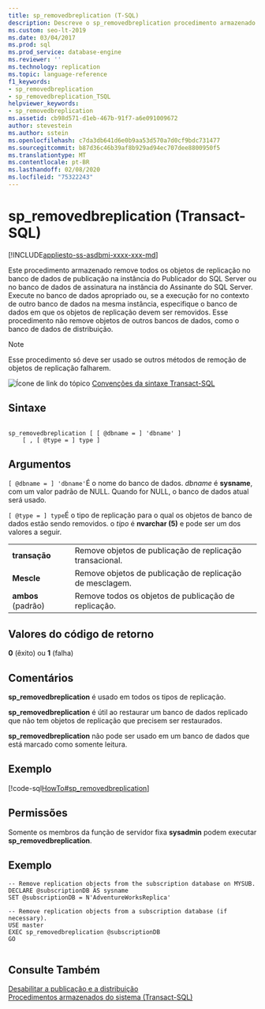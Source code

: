 ```yaml
---
title: sp_removedbreplication (T-SQL)
description: Descreve o sp_removedbreplication procedimento armazenado usado para remover todos os objetos de replicação no banco de dados de publicação para SQL Server replicação.
ms.custom: seo-lt-2019
ms.date: 03/04/2017
ms.prod: sql
ms.prod_service: database-engine
ms.reviewer: ''
ms.technology: replication
ms.topic: language-reference
f1_keywords:
- sp_removedbreplication
- sp_removedbreplication_TSQL
helpviewer_keywords:
- sp_removedbreplication
ms.assetid: cb98d571-d1eb-467b-91f7-a6e091009672
author: stevestein
ms.author: sstein
ms.openlocfilehash: c7da3db641d6e0b9aa53d570a7d0cf9bdc731477
ms.sourcegitcommit: b87d36c46b39af8b929ad94ec707dee8800950f5
ms.translationtype: MT
ms.contentlocale: pt-BR
ms.lasthandoff: 02/08/2020
ms.locfileid: "75322243"
---
```

# <a name="sp_removedbreplication-transact-sql"></a>sp_removedbreplication (Transact-SQL)
[!INCLUDE[appliesto-ss-asdbmi-xxxx-xxx-md](../../includes/appliesto-ss-asdbmi-xxxx-xxx-md.md)]

  Este procedimento armazenado remove todos os objetos de replicação no banco de dados de publicação na instância do Publicador do SQL Server ou no banco de dados de assinatura na instância do Assinante do SQL Server. Execute no banco de dados apropriado ou, se a execução for no contexto de outro banco de dados na mesma instância, especifique o banco de dados em que os objetos de replicação devem ser removidos. Esse procedimento não remove objetos de outros bancos de dados, como o banco de dados de distribuição.  
  
> [!NOTE]  
>  Esse procedimento só deve ser usado se outros métodos de remoção de objetos de replicação falharem.  
  
 ![Ícone de link do tópico](../../database-engine/configure-windows/media/topic-link.gif "Ícone de link do tópico") [Convenções da sintaxe Transact-SQL](../../t-sql/language-elements/transact-sql-syntax-conventions-transact-sql.md)  
  
## <a name="syntax"></a>Sintaxe  
  
```  
  
sp_removedbreplication [ [ @dbname = ] 'dbname' ]  
    [ , [ @type = ] type ]   
```  
  
## <a name="arguments"></a>Argumentos  
`[ @dbname = ] 'dbname'`É o nome do banco de dados. *dbname* é **sysname**, com um valor padrão de NULL. Quando for NULL, o banco de dados atual será usado.  
  
`[ @type = ] type`É o tipo de replicação para o qual os objetos de banco de dados estão sendo removidos. o *tipo* é **nvarchar (5)** e pode ser um dos valores a seguir.  
  
|||  
|-|-|  
|**transação**|Remove objetos de publicação de replicação transacional.|  
|**Mescle**|Remove objetos de publicação de replicação de mesclagem.|  
|**ambos** (padrão)|Remove todos os objetos de publicação de replicação.|  
  
## <a name="return-code-values"></a>Valores do código de retorno  
 **0** (êxito) ou **1** (falha)  
  
## <a name="remarks"></a>Comentários  
 **sp_removedbreplication** é usado em todos os tipos de replicação.  
  
 **sp_removedbreplication** é útil ao restaurar um banco de dados replicado que não tem objetos de replicação que precisem ser restaurados.  
  
 **sp_removedbreplication** não pode ser usado em um banco de dados que está marcado como somente leitura.  
  
## <a name="example"></a>Exemplo  
 [!code-sql[HowTo#sp_removedbreplication](../../relational-databases/replication/codesnippet/tsql/sp-removedbreplication-t_1.sql)]  
  
## <a name="permissions"></a>Permissões  
 Somente os membros da função de servidor fixa **sysadmin** podem executar **sp_removedbreplication**.  
  
## <a name="example"></a>Exemplo  
  
```  
-- Remove replication objects from the subscription database on MYSUB.  
DECLARE @subscriptionDB AS sysname  
SET @subscriptionDB = N'AdventureWorksReplica'  
  
-- Remove replication objects from a subscription database (if necessary).  
USE master  
EXEC sp_removedbreplication @subscriptionDB  
GO  
  
```  
  
## <a name="see-also"></a>Consulte Também  
 [Desabilitar a publicação e a distribuição](../../relational-databases/replication/disable-publishing-and-distribution.md)   
 [Procedimentos armazenados do sistema &#40;Transact-SQL&#41;](../../relational-databases/system-stored-procedures/system-stored-procedures-transact-sql.md)  
  
  
